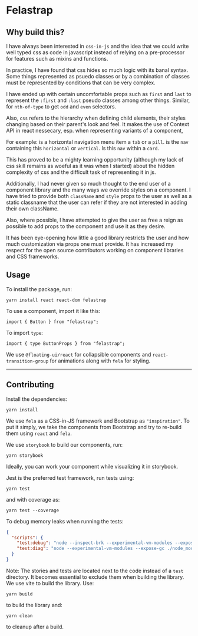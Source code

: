 # Felastrap

## Why build this?

I have always been interested in `css-in-js` and the idea that we could write well typed
css as code in javascript instead of relying on a pre-processor for features such as mixins and functions.

In practice, I have found that css hides so much logic with its banal syntax. Some things
represented as psuedo classes or by a combination of classes must be represented by conditions that can be very complex.

I have ended up with certain uncomfortable props such as `first` and `last` to represent the `:first` and `:last` pseudo classes among other things. Similar, for `nth-of-type` to
get `odd` and `even` selectors.

Also, `css` refers to the hierarchy when defining child elements, their styles changing based on their parent's look and feel. It makes the use of Context API in react nessecary,
esp. when representing variants of a component,

For example: is a horizontal navigation menu item a `tab` or a `pill`. is the `nav`
containing this `horizontal` or `vertical`. Is this `nav` within a `card`.

This has proved to be a mighty learning opportunity (although my lack of css skill remains as woeful as it was when I started) about the hidden complexity of css and
the difficult task of representing it in js.

Additionally, I had never given so much thought to the end user of a component library
and the many ways we override styles on a component. I have tried to provide
both `className` and `style` props to the user as well as a static classname that the user
can refer if they are not interested in adding their own className.

Also, where possible, I have attempted to give the user as free a reign as possible to
add props to the component and use it as they desire.

It has been eye-opening how little a good library restricts the user and how much customization via props one must provide. It has increased my respect for the open
source contributors working on component libraries and CSS frameworks.

## Usage

To install the package, run:

```shell
yarn install react react-dom felastrap
```

To use a component, import it like this:

```tsx
import { Button } from "felastrap";
```

To import `type`:

```tsx
import { type ButtonProps } from "felastrap";
```

We use `@floating-ui/react` for collapsible components and `react-transition-group` for animations along with `fela` for styling.

---

## Contributing

Install the dependencies:

```shell
yarn install
```

We use `fela` as a CSS-in-JS framework and Bootstrap as `"inspiration"`. To put it simply,
we take the components from Bootstrap and try to re-build them using `react` and `fela`.

We use `storybook` to build our components, run:

```shell
yarn storybook
```

Ideally, you can work your component while visualizing it in storybook.

Jest is the preferred test framework, run tests using:

```shell
yarn test
```

and with coverage as:

```shell
yarn test --coverage
```

To debug memory leaks when running the tests:

```json
{
  "scripts": {
    "test:debug": "node --inspect-brk --experimental-vm-modules --expose-gc ./node_modules/.bin/jest --runInBand --logHeapUsage",
    "test:diag": "node --experimental-vm-modules --expose-gc ./node_modules/.bin/jest --runInBand --detectOpenHandles --logHeapUsage"
  }
}
```

Note: The stories and tests are located next to the code instead of a `test` directory. It becomes essential to exclude them when building the library. We use vite to build the
library. Use:

```shell
yarn build
```

to build the library and:

```shell
yarn clean
```

to cleanup after a build.
